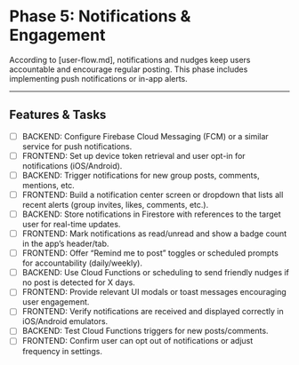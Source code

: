 # Phase 5: Notifications & Engagement

According to [user-flow.md], notifications and nudges keep users accountable and encourage regular posting. This phase includes implementing push notifications or in-app alerts.

---

## Features & Tasks

- [ ] BACKEND: Configure Firebase Cloud Messaging (FCM) or a similar service for push notifications.  
- [ ] FRONTEND: Set up device token retrieval and user opt-in for notifications (iOS/Android).  
- [ ] BACKEND: Trigger notifications for new group posts, comments, mentions, etc.
- [ ] FRONTEND: Build a notification center screen or dropdown that lists all recent alerts (group invites, likes, comments, etc.).  
- [ ] BACKEND: Store notifications in Firestore with references to the target user for real-time updates.  
- [ ] FRONTEND: Mark notifications as read/unread and show a badge count in the app’s header/tab.
- [ ] FRONTEND: Offer “Remind me to post” toggles or scheduled prompts for accountability (daily/weekly).  
- [ ] BACKEND: Use Cloud Functions or scheduling to send friendly nudges if no post is detected for X days.  
- [ ] FRONTEND: Provide relevant UI modals or toast messages encouraging user engagement.
- [ ] FRONTEND: Verify notifications are received and displayed correctly in iOS/Android emulators.  
- [ ] BACKEND: Test Cloud Functions triggers for new posts/comments.  
- [ ] FRONTEND: Confirm user can opt out of notifications or adjust frequency in settings.
